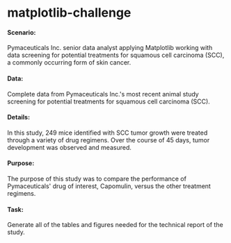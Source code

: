 # matplotlib-challenge

#### Scenario:
Pymaceuticals Inc. senior data analyst applying Matplotlib working with data screening for potential treatments for squamous cell carcinoma (SCC), a commonly occurring form of skin cancer.

#### Data:
Complete data from Pymaceuticals Inc.'s most recent animal study screening for potential treatments for squamous cell carcinoma (SCC). 

#### Details:
In this study, 249 mice identified with SCC tumor growth were treated through a variety of drug regimens. Over the course of 45 days, tumor development was observed and measured. 

#### Purpose:
The purpose of this study was to compare the performance of Pymaceuticals' drug of interest, Capomulin, versus the other treatment regimens.

#### Task:
Generate all of the tables and figures needed for the technical report of the study.
